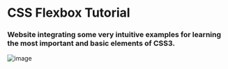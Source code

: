 # CSS Flexbox Tutorial
### Website integrating some very intuitive examples for learning the most important and basic elements of CSS3.

![image](https://user-images.githubusercontent.com/50996658/215286853-28f34689-0036-492e-a280-f429a5268335.png)

